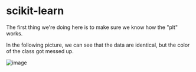 # scikit-learn
The first thing we're doing here is to make sure we know how the "plt" works. 

In the following picture, we can see that the data are identical, but the color of the class got messed up.

![image](https://user-images.githubusercontent.com/79837982/167056356-6e183ffa-8a6e-4be6-bb4f-fc3918e455ef.png)
